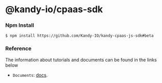 @kandy-io/cpaas-sdk
========

### Npm Install

`$ npm install https://github.com/Kandy-IO/kandy-cpaas-js-sdk#beta`

### Reference

The information about tutorials and documents can be found in the links below

* `Documents`: [docs](/docs).






